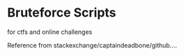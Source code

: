 # Bruteforce Scripts

for ctfs and online challenges

Reference from stackexchange/captaindeadbone/github....
